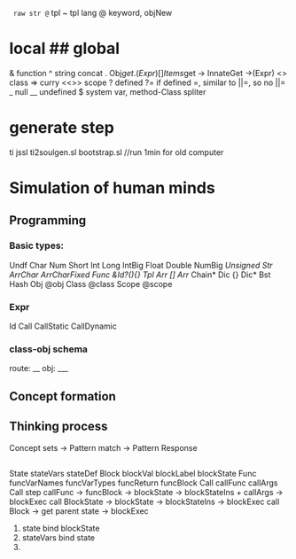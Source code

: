`` raw str
@`` tpl
~ tpl lang
@ keyword, objNew
# local ## global
& function
^ string concat
. Obj$get .(Expr)
[] Items$get
-> InnateGet ->(Expr)
<> class
=> curry
<<>> scope
? defined
?= if defined =, similar to  ||=, so no ||=
_ null
__ undefined
$ system var, method-Class spliter




# generate step
ti jssl ti2soulgen.sl bootstrap.sl //run 1min for old computer





# Simulation of human minds

## Programming

### Basic types:
Undf
Char
Num
 Short
 Int
 Long
 IntBig
 Float
 Double
 NumBig
 *Unsigned
Str
 ArrChar
 ArrCharFixed 
Func &Id?(){}
 Tpl
Arr []
 Arr*
 Chain*
Dic {}
 Dic*
 Bst
 Hash
Obj @obj 
Class @class 
Scope @scope

### Expr
Id
Call
 CallStatic
 CallDynamic

### class-obj schema
route: __
obj: ___


## Concept formation

## Thinking process

Concept sets -> Pattern match -> Pattern Response

##
State
 stateVars
 stateDef
Block
 blockVal
 blockLabel
 blockState
Func
 funcVarNames
 funcVarTypes
 funcReturn
 funcBlock
Call
 callFunc
 callArgs
Call step
 callFunc -> funcBlock -> blockState -> blockStateIns + callArgs -> blockExec
 call BlockState -> blockState -> blockStateIns -> blockExec
 call Block -> get parent state -> blockExec


1. state bind blockState
2. stateVars bind state
3. 